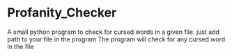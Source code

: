 # Profanity_Checker
A small python program to check for cursed words in a given file.
just add path to your file in the program 
The program will check for any cursed word in the file
